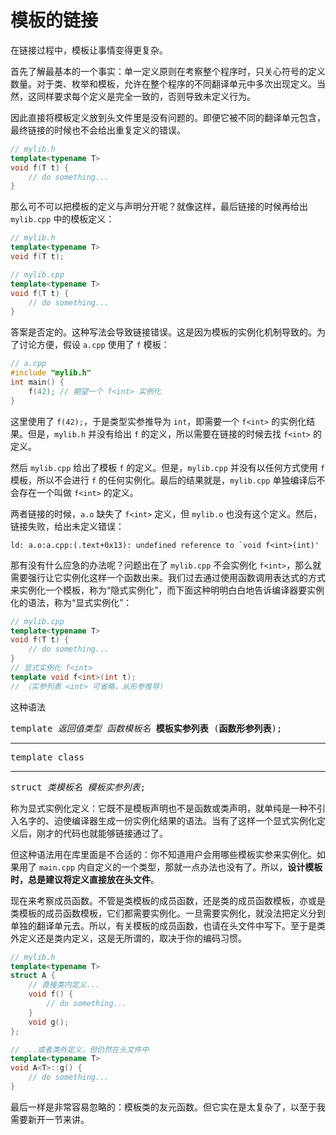 # 模板的链接

在链接过程中，模板让事情变得更复杂。

首先了解最基本的一个事实：单一定义原则在考察整个程序时，只关心符号的定义数量。对于类、枚举和模板，允许在整个程序的不同翻译单元中多次出现定义。当然，这同样要求每个定义是完全一致的，否则导致未定义行为。

因此直接将模板定义放到头文件里是没有问题的。即便它被不同的翻译单元包含，最终链接的时候也不会给出重复定义的错误。
```cpp
// mylib.h
template<typename T>
void f(T t) {
    // do something...
}
```

那么可不可以把模板的定义与声明分开呢？就像这样，最后链接的时候再给出 `mylib.cpp` 中的模板定义：
```cpp
// mylib.h
template<typename T>
void f(T t);

// mylib.cpp
template<typename T>
void f(T t) {
    // do something...
}
```

答案是否定的。这种写法会导致链接错误。这是因为模板的实例化机制导致的。为了讨论方便，假设 `a.cpp` 使用了 `f` 模板：
```cpp
// a.cpp
#include "mylib.h"
int main() {
    f(42); // 期望一个 f<int> 实例化
}
```
这里使用了 `f(42);`，于是类型实参推导为 `int`，即需要一个 `f<int>` 的实例化结果。但是，`mylib.h` 并没有给出 `f` 的定义，所以需要在链接的时候去找 `f<int>` 的定义。

然后 `mylib.cpp` 给出了模板 `f` 的定义。但是，`mylib.cpp` 并没有以任何方式使用 `f` 模板，所以不会进行 `f` 的任何实例化。最后的结果就是，`mylib.cpp` 单独编译后不会存在一个叫做 `f<int>` 的定义。

两者链接的时候，`a.o` 缺失了 `f<int>` 定义，但 `mylib.o` 也没有这个定义。然后，链接失败，给出未定义错误：
```
ld: a.o:a.cpp:(.text+0x13): undefined reference to `void f<int>(int)'
```

那有没有什么应急的办法呢？问题出在了 `mylib.cpp` 不会实例化 `f<int>`，那么就需要强行让它实例化这样一个函数出来。我们过去通过使用函数调用表达式的方式来实例化一个模板，称为“隐式实例化”，而下面这种明明白白地告诉编译器要实例化的语法，称为“显式实例化”：
```cpp
// mylib.cpp
template<typename T>
void f(T t) {
    // do something...
}
// 显式实例化 f<int>
template void f<int>(int t);
// （实参列表 <int> 可省略，从形参推导）
```

这种语法

<pre class="sdsc">
template <i>返回值类型</i> <i>函数模板名</i> <b>模板实参列表</b> (<b>函数形参列表</b>);
<hr>template <span class="x-or">class<hr>struct</span> <i>类模板名</i> <i>模板实参列表</i>;
</pre>

称为显式实例化定义：它既不是模板声明也不是函数或类声明，就单纯是一种不引入名字的、迫使编译器生成一份实例化结果的语法。当有了这样一个显式实例化定义后，刚才的代码也就能够链接通过了。

但这种语法用在库里面是不合适的：你不知道用户会用哪些模板实参来实例化。如果用了 `main.cpp` 内自定义的一个类型，那就一点办法也没有了。所以，**设计模板时，总是建议将定义直接放在头文件**。

现在来考察成员函数。不管是类模板的成员函数，还是类的成员函数模板，亦或是类模板的成员函数模板，它们都需要实例化。一旦需要实例化，就没法把定义分到单独的翻译单元去。所以，有关模板的成员函数，也请在头文件中写下。至于是类外定义还是类内定义，这是无所谓的，取决于你的编码习惯。
```cpp
// mylib.h
template<typename T>
struct A {
    // 直接类内定义...
    void f() {
        // do something...
    }
    void g();
};

// ...或者类外定义，但仍然在头文件中
template<typename T>
void A<T>::g() {
    // do something...
}
```

最后一样是非常容易忽略的：模板类的友元函数。但它实在是太复杂了，以至于我需要新开一节来讲。
